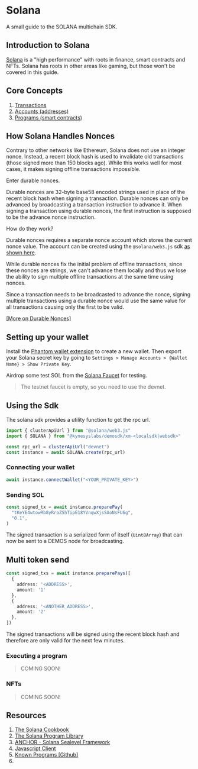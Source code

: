 # Solana
A small guide to the SOLANA multichain SDK.


## Introduction to Solana
[Solana](https://solana.com/) is a "high performance" with roots in finance, smart contracts and NFTs. Solana has roots in other areas like gaming, but those won't be covered in this guide. 

## Core Concepts

1. [Transactions](https://solana.com/docs/core/transactions)
2. [Accounts (addresses)](https://solana.com/docs/core/accounts)
3. [Programs (smart contracts)](https://solana.com/docs/core/programs)

## How Solana Handles Nonces

Contrary to other networks like Ethereum, Solana does not use an integer nonce. Instead, a recent block hash is used to invalidate old transactions (those signed more than 150 blocks ago). While this works well for most cases, it makes signing offline transactions impossible.

Enter durable nonces.

Durable nonces are 32-byte base58 encoded strings used in place of the recent block hash when signing a transaction. Durable nonces can only be advanced by broadcasting a transaction instruction to advance it. When signing a transaction using durable nonces, the first instruction is supposed to be the advance nonce instruction.

How do they work?

Durable nonces requires a separate nonce account which stores the current nonce value. The account can be created using the `@solana/web3.js` sdk [as shown here](https://solana.com/developers/guides/advanced/introduction-to-durable-nonces#create-nonce-accounts).

While durable nonces fix the initial problem of offline transactions, since these nonces are strings, we can't advance them locally and thus we lose the ability to sign multiple offline transactions at the same time using nonces.

Since a transaction needs to be broadcasted to advance the nonce, signing multiple transactions using a durable nonce would use the same value for all transactions causing only the first to be valid.

[[More on Durable Nonces]](https://solana.com/developers/guides/advanced/introduction-to-durable-nonces)

## Setting up your wallet

Install the [Phantom wallet extension](https://phantom.app/) to create a new wallet. Then export your Solana secret key by going to `Settings > Manage Accounts > {Wallet Name} > Show Private Key`.

Airdrop some test SOL from the [Solana Faucet](https://solfaucet.com) for testing. 

> The testnet faucet is empty, so you need to use the devnet.

## Using the Sdk

The solana sdk provides a utility function to get the rpc url.

```ts
import { clusterApiUrl } from "@solana/web3.js"
import { SOLANA } from "@kynesyslabs/demosdk/xm-<localsdk|websdk>"

const rpc_url = clusterApiUrl("devnet")
const instance = await SOLANA.create(rpc_url)
```

### Connecting your wallet

```ts
await instance.connectWallet("<YOUR_PRIVATE_KEY>")
```

### Sending SOL

```ts
const signed_tx = await instance.preparePay(
  "tKeYE4wtowRb8yRroZShTipE18YVnqwXjsSAoNsFU6g",
  "0.1",
)
```

The signed transaction is a serialized form of itself (`Uint8Array`) that can now be sent to a DEMOS node for broadcasting.

## Multi token send

```ts
const signed_txs = await instance.preparePays([
  {
    address: '<ADDRESS>',
    amount: '1'
  },
  {
    address: '<ANOTHER_ADDRESS>',
    amount: '2'
  },
])
```

The signed transactions will be signed using the recent block hash and therefore are only valid for the next few minutes.

### Executing a program
> COMING SOON!

### NFTs
> COMING SOON!

## Resources

1. [The Solana Cookbook](https://solanacookbook.com/)
2. [The Solana Program Library](https://spl.solana.com/)
3. [ANCHOR - Solana Sealevel Framework ](https://www.anchor-lang.com/)
4. [Javascript Client](https://solana.com/docs/clients/javascript)
5. [Known Programs [Github]](https://github.com/solana-labs/explorer/blob/master/app/utils/programs.ts)
6. 

